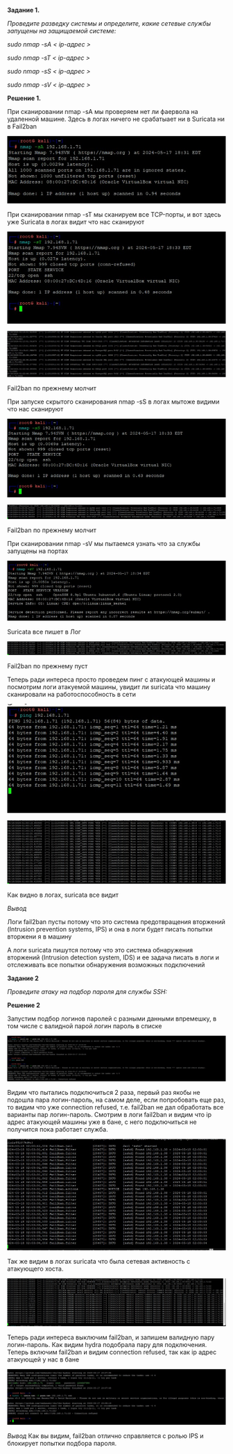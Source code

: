**Задание 1.**

*Проведите разведку системы и определите, какие сетевые службы запущены на защищаемой системе:*

*sudo nmap -sA < ip-адрес >*

*sudo nmap -sT < ip-адрес >*

*sudo nmap -sS < ip-адрес >*

*sudo nmap -sV < ip-адрес >*

**Решение 1.**

При сканировании nmap -sA мы проверяем нет ли фаервола на удаленной машине.
Здесь в логах ничего не срабатыает ни в Suricata ни в Fail2ban

![alt text](https://github.com/mezhibo/Defender-network/blob/dd2c638d5d0019f7a2e861aaa13a8eac9123b5bc/IMG/11.jpg)



При сканировании nmap -sT мы сканируем все TCP-порты, и вот здесь уже Suricata в логах видит что нас сканируют

![alt text](https://github.com/mezhibo/Defender-network/blob/dd2c638d5d0019f7a2e861aaa13a8eac9123b5bc/IMG/12.jpg)

![alt text](https://github.com/mezhibo/Defender-network/blob/dd2c638d5d0019f7a2e861aaa13a8eac9123b5bc/IMG/1.jpg)

Fail2ban по прежнему молчит


При запуске скрытого сканирования nmap -sS в логах мытоже видими что нас сканируют

![alt text](https://github.com/mezhibo/Defender-network/blob/dd2c638d5d0019f7a2e861aaa13a8eac9123b5bc/IMG/13.jpg)

![alt text](https://github.com/mezhibo/Defender-network/blob/dd2c638d5d0019f7a2e861aaa13a8eac9123b5bc/IMG/2.jpg)

Fail2ban по прежнему молчит



При сканировании nmap -sV мы пытаемся узнать что за службы запущены на портах

![alt text](https://github.com/mezhibo/Defender-network/blob/dd2c638d5d0019f7a2e861aaa13a8eac9123b5bc/IMG/14.jpg)

Suricata все пишет в Лог

![alt text](https://github.com/mezhibo/Defender-network/blob/dd2c638d5d0019f7a2e861aaa13a8eac9123b5bc/IMG/3.jpg)

Fail2ban по прежнему пуст


Теперь ради интереса просто проведем пинг с атакующей машины и посмотрим логи атакуемой машины, увидит ли suricata что машину сканировали на работоспособность в сети 

![alt text](https://github.com/mezhibo/Defender-network/blob/dd2c638d5d0019f7a2e861aaa13a8eac9123b5bc/IMG/15.jpg)

![alt text](https://github.com/mezhibo/Defender-network/blob/dd2c638d5d0019f7a2e861aaa13a8eac9123b5bc/IMG/4.jpg)

Как видно в логах, suricata все видит




*Вывод*

Логи fail2ban пусты потому что это система предотвращения вторжений (Intrusion prevention systems, IPS) и
она в логи будет писать попытки вторжени я в машину

А логи suricata пишутся потому что это система обнаружения вторжений (Intrusion detection system, IDS) и
ее задача писать в логи и отслеживать все попытки обнаружения возможных подключений




**Задание 2**

*Проведите атаку на подбор пароля для службы SSH:*


**Решение 2**


Запустим подбор логинов паролей с разными данными впремешку, в том числе с валидной парой логин пароль в списке

![alt text](https://github.com/mezhibo/Defender-network/blob/239a1162b10f4fb79607c99875a414b65532c5dd/IMG/31.jpg)

Видим что пытались подключиться 2 раза, первый раз якобы не подошла пара логин-пароль, на самом деле, если попробовать еще раз, то
видим что уже connection refused, т.е. fail2ban не дал обработать все варианты пар логин-пароль.
Смотрим в логи fail2ban и видим что ip адрес атакующей машины уже в бане, с него подключиться не получится пока работает служба.

![alt text](https://github.com/mezhibo/Defender-network/blob/239a1162b10f4fb79607c99875a414b65532c5dd/IMG/33.jpg)

Так же видим в логах suricata что была сетевая активность с атакующего хоста.

![alt text](https://github.com/mezhibo/Defender-network/blob/239a1162b10f4fb79607c99875a414b65532c5dd/IMG/32.jpg)



Теперь ради интереса выключим fail2ban, и запишем валидную пару логин-пароль.
Как видим hydra подобрала пару для подключения.
Теперь включим fail2ban и видим connection refused, так как ip адрес атакующей у нас в бане

![alt text](https://github.com/mezhibo/Defender-network/blob/239a1162b10f4fb79607c99875a414b65532c5dd/IMG/34.jpg)

*Вывод*
Как вы видим, fail2ban отлично справляется с ролью IPS и блокирует попытки подбора пароля.









